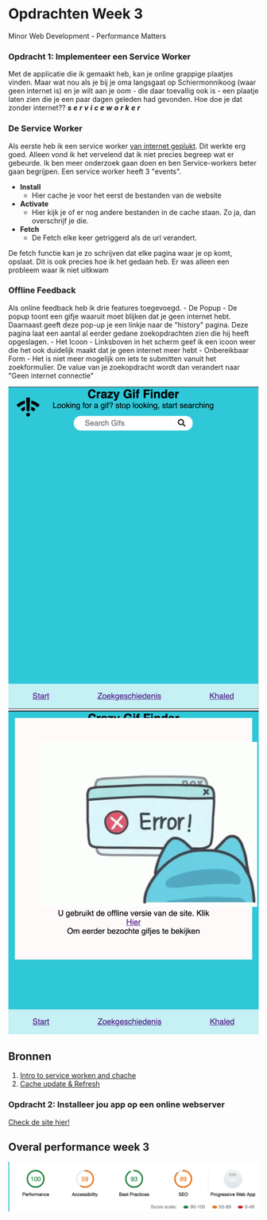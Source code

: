 # Opdrachten Week 3
Minor Web Development - Performance Matters

### Opdracht 1: Implementeer een Service Worker
Met de applicatie die ik gemaakt heb, kan je online grappige plaatjes vinden. Maar wat nou als je bij je oma langsgaat op Schiermonnikoog (waar geen internet is) en je wilt aan je oom - die daar toevallig ook is - een plaatje laten zien die je een paar dagen geleden had gevonden. Hoe doe je dat zonder internet?? ***s*** ***e*** ***r*** ***v*** ***i*** ***c*** ***e*** ***w*** ***o*** ***r*** ***k*** ***e*** ***r***


### De Service Worker
Als eerste heb ik een service worker [van internet geplukt](https://googlechrome.github.io/samples/service-worker/basic/). Dit werkte erg goed. Alleen vond ik het vervelend dat ik niet precies begreep wat er gebeurde. Ik ben meer onderzoek gaan doen en ben Service-workers beter gaan begrijpen. Een service worker heeft 3 "events".
  - **Install**
      - Hier cache je voor het eerst de bestanden van de website
  - **Activate**
      - Hier kijk je of er nog andere bestanden in de cache staan. Zo ja, dan overschrijf je die. 
  - **Fetch**
      - De Fetch elke keer getriggerd als de url verandert.
      
De fetch functie kan je zo schrijven dat elke pagina waar je op komt, opslaat. Dit is ook precies hoe ik het gedaan heb. Er was alleen een probleem waar ik niet uitkwam


### Offline Feedback
Als online feedback heb ik drie features toegevoegd.
    - De Popup
        - De popup toont een gifje waaruit moet blijken dat je geen internet hebt. Daarnaast geeft deze pop-up je een linkje naar de "history" pagina. Deze pagina laat een aantal al eerder gedane zoekopdrachten zien die hij heeft opgeslagen.
    - Het Icoon
        - Linksboven in het scherm geef ik een icoon weer die het ook duidelijk maakt dat je geen internet meer hebt
    - Onbereikbaar Form
        - Het is niet meer mogelijk om iets te submitten vanuit het zoekformulier. De value van je zoekopdracht wordt dan verandert naar "Geen internet connectie"
        
<img src="https://github.com/muise001/performance-matters-1819/blob/master/images/offline%20feedback.png" />
<img src="https://github.com/muise001/performance-matters-1819/blob/master/images/offline%20feedback2.png" alt="offline"/>


## Bronnen
1. [Intro to service worken and chache](https://www.youtube.com/watch?v=ksXwaWHCW6k&t=1520s)
2. [Cache update & Refresh](https://serviceworke.rs/strategy-cache-update-and-refresh_service-worker_doc.html)


### Opdracht 2: Installeer jou app op een online webserver

[Check de site hier!](https://performancematters-qexlascrix.now.sh/)


## Overal performance week 3

<img src="https://github.com/muise001/performance-matters-1819/blob/master/images/performance%20week%203.png" />
